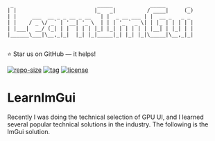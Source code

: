 ```
 _                           _____            _____       _ 
| |                         |_   _|          / ____|     (_)
| |     ___  __ _ _ __ _ __   | |  _ __ ___ | |  __ _   _ _ 
| |    / _ \/ _` | '__| '_ \  | | | '_ ` _ \| | |_ | | | | |
| |___|  __/ (_| | |  | | | |_| |_| | | | | | |__| | |_| | |
|______\___|\__,_|_|  |_| |_|_____|_| |_| |_|\_____|\__,_|_|                                                                 
                                                        
```

⭐ Star us on GitHub — it helps!

[![repo-size](https://img.shields.io/github/languages/code-size/imacwink/LearnImGui?style=flat)](https://github.com/imacwink/LearnImGui/archive/main.zip) [![tag](https://img.shields.io/github/v/tag/imacwink/LearnImGui)](https://github.com/imacwink/LearnImGui/tags) [![license](https://img.shields.io/github/license/imacwink/LearnImGui)](LICENSE) 

# LearnImGui
Recently I was doing the technical selection of GPU UI, and I learned several popular technical solutions in the industry. The following is the ImGui solution.
